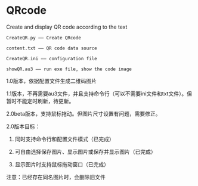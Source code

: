 # QRcode
Create and display QR code according to the text

`CreateQR.py —— Create QRcode`

`content.txt —— QR code data source`

`CreateQR.ini —— configuration file`

`showQR.au3 —— run exe file, show the code image`

1.0版本，依据配置文件生成二维码图片

1.1版本，不再需要au3文件，并且支持命令行（可以不需要ini文件和txt文件）。但暂时不能定时刷新，待更新。

2.0beta版本，支持鼠标拖动。但图片尺寸设置有问题，需要修正。

2.0版本目标：

1. 同时支持命令行和配置文件模式（已完成）

2. 可自由选择保存图片、显示图片或保存并显示图片（已完成）

3. 显示图片时支持鼠标拖动窗口（已完成）

注意：已经存在同名图片时，会删除旧文件
